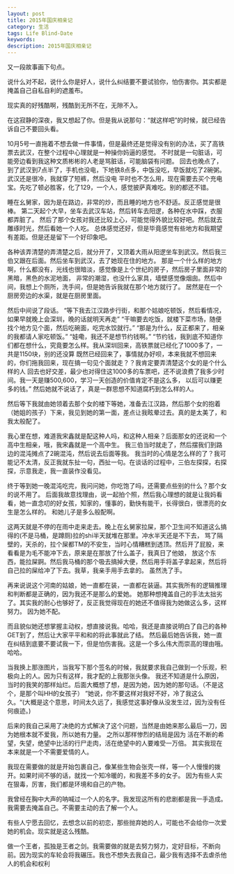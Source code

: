 ```yaml
---
layout: post
title: 2015年国庆相亲记
category: 生活
tags: Life Blind-Date
keywords: 
description: 2015年国庆相亲记
---
```




又一段故事画下句点。

说什么对不起，说什么你是好人，说什么纠结要不要试验你，怕伤害你。其实都是掩盖自己自私自利的遮羞布。

现实真的好残酷啊，残酷到无所不在，无隙不入。

在这寂静的深夜，我又想起了你。但是我从说那句：“就这样吧”的时候，就已经告诉自己不要回头看。

10月5号一直拖着不想去做一件事情，但是最终还是觉得没有别的办法，买了高铁票去武汉，在整个过程中心理就是一种操你妈逼的感觉。
不时就是一句脏话，可能旁边看到我这种文质彬彬的人老是骂脏话，可能脑袋有问题。
回去也晚点了，到了武汉到7点半了，手机也没电，下地铁8点多，中饭没吃，早饭就吃了2碗粥。武汉还是很冷，我就穿了短裤，然后没电
平时也不怎么用，现在需要去买个充电宝。先吃了顿必胜客，化了129，一个人，感觉披萨真难吃。别的都还不错。

睡在幺舅家，因为是在路边，非常的炒，而且睡的地方也不舒适。反正感觉是很棒。
第二天起个大早，坐车去武汉车站，然后转车去阳逻，各种在水中踩，衣服都弄脏了。
然后了那个女孩对我还比较上心，可能觉得外貌比较好吧。然后就去雕琢时光，然后看她一个人吃。
总体感觉还好，但是毕竟感觉有些地方和我期望有差距。但是还是留下一个好印象吧。

各种该弄清楚的弄清楚之后，就分开了，又顶着大雨从阳逻坐车到武汉。然后我三伯又跟在后面。然后坐车到武汉，去了她现在住的地方。
那是一个什么样的地方啊，什么都没有，光线也很暗淡，感觉像是上个世纪的房子，然后房子里面非常的黑暗，黑色的水泥地面，
非常的潮湿，也没什么家具，墙壁感觉像烟囱。然后中间，我想上个厕所，洗手间，但是她告诉我就在那个地方就行了。
居然是在一个厨房旁边的水渠，就是在厨房里面。

然后中间说了段话。
“等下我去江汉路步行街，和那个姑娘吃顿饭，然后看情况，如果早就晚上会深圳，晚的话就明天再走”
“干嘛要去吃饭，就楼下菜市场，随便找个地方见个面，然后吃碗面，吃完水饺就行。”
“那是为什么，反正都来了，相亲的我都请人家吃顿饭。”
“娃嘞，我还不是想节约钱啊。”
“节约钱，我到底不知道你们都在想什么，究竟要怎么样。我从深圳回来，高铁票就已经化了1000多了，一共是1150块，别的还没算
既然已经回来了，事情就办好呗，本来我就不想回来的，你们拖我回来，现在搞一句见个面就走？？我肯定要弄清楚这个女的是个什么样的人
回去也好交差，最少也对得住这1000多的车票吧，还不说浪费了我多少时间。我一天是赚500,600，学习一天创造的价值肯定不是这么多，
以后可以赚更多的钱。”
然后她就不说话了，真是一群思想不知道腐朽到怎么样的人。

然后等下我就由她领着去那个女的楼下等她，准备去江汉路，然后那个女的抱着（她姐的孩子）下来，我见到她的第一面，差点让我眩晕过去。真的是太美了，和我太般配了。

我心里在想，难道我宋鑫就是配这种人吗，和这种人相亲？后面那女的还说和一个高中生相亲，哦，我宋鑫就是一个高中生。
我三伯当时就走了，然后摆我们到路边的混沌摊点了2碗混沌，然后说去后面等我。
我当时的心情是怎么样的了？我可能记不太清，反正我就东扯一句，西扯一句。在谈话的过程中，三伯左探探，右探探，示意我走，我一直装作没看见。

终于等到她一晚混沌吃完，我问问她，你吃饱了吗，还需要点些别的什么？那个女的说不用了。
后面我故意找理由，说一起拍个照，然后我心理想的就是让我妈看看，她一直念叨的好女孩，知家的，懂事的，勤快有能干，长得很白，很漂亮的女生是怎么样的。
和她儿子是多么般配啊。

这两天就是不停的在雨中走来走去。晚上在幺舅家拉屎，那个卫生间不知道这么搞得的(不是马桶，是蹲厕)拉的shi半天就堆在那里。冲水半天还是不下去，
骂了隔壁的，天杀的，拉个屎都TM的不安生，当时心情糟糕到透顶。然后开了屁股，来看看是为毛不能冲下去，原来是在那放了什么盖子，我真日了他娘，
放这个东西，能拉屎錒。然后我马桶的那个吸去搞掉大便，然后用手将盖子拿起来，然后将自己拉的屎给冲了下去。我草，我亲手用手去拿的。
虽然洗了手。

再来说说这个河南的姑娘，她一直都在装，一直都在装逼。其实我所有的逻辑推理和判断都是正确的，因为我还不是那么的爱她。
她那种想掩盖自己的手法太拙劣了。其实我的耐心也够好了，反正我觉得现在的她还不值得我为她做这么多，这样努力。
因为她不配。

而且貌似她还想掌握主动权，想直接说我。哈哈，我还是直接说明白了自己的各种GET到了，然后让大家平平和和的将此事就此了结。
然后最后她告诉我，她一直在纠结到底要不要试我一下，但是怕伤害我。这是一个多么伟大而崇高的理由哦。
哈哈。

当我换上那涨图片，当我写下那个签名的时候，我就要求我自己做到一个乐观，积极向上的人。因为只有这样，我才配的上我那张头像。
我还不知道是什么原因，当时的我笑的那样灿烂。后面大概想了想，是因为她，因为她的那句话。（不是这个，是那个叫HH的女孩子）
”她说，你不要这样对我好不好，冷了我这么久。“(大概是这个意思，时间太久远了，我感觉这事好像从没发生过，因为没有任何痕迹。)

后来的我自己采用了决绝的方式解决了这个问题，当然是由她来那么最后一刀，因为她根本就不爱我，所以她有力量。
之所以那样惨烈的结局是因为   活在不断的希望，失望，绝望中比活的行尸走肉，活在绝望中的人要难受一万倍。
其实我现在本来就是一个不需要爱情的人。

我现在需要做的就是开始包裹自己，像某些生物会张壳一样，等一个人慢慢的拨开。如果时间不够的话，就找一个知冷暖的，和我差不多的女子。
因为有些人实在狠毒，厉害，我们都是环境和自己的产物。

我曾经在胸中大声的呐喊过一个人的名字。我发现这所有的悲剧都是我一手造成。我需要去掩盖自己。不需要主动的去了解一个人。

有些人宁愿去回忆，去想念以前的初恋，那些抛弃她的人，可能也不会给你一次爱她的机会。现实就是这么残酷。

做一个王者，孤独是王者之剑。我需要做的就是去努力努力，定好目标，不断向前。因为现实的车轮会将我碾压。我也不想失去我自己，最少我有选择不去虐杀他人的机会和权利


